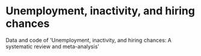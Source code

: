 # Unemployment, inactivity, and hiring chances
Data and code of 'Unemployment, inactivity, and hiring chances: A systematic review and meta-analysis'
